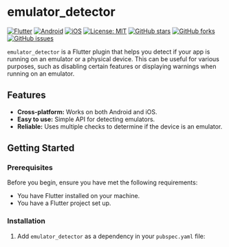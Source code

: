 # emulator_detector

[![Flutter](https://img.shields.io/badge/Flutter-02569B?style=for-the-badge&logo=flutter&logoColor=white)](https://flutter.dev/)
[![Android](https://img.shields.io/badge/Android-3DDC84?style=for-the-badge&logo=android&logoColor=white)](https://developer.android.com/)
[![iOS](https://img.shields.io/badge/iOS-000000?style=for-the-badge&logo=apple&logoColor=white)](https://developer.apple.com/ios/)
[![License: MIT](https://img.shields.io/badge/License-MIT-yellow.svg)](https://opensource.org/licenses/MIT)
[![GitHub stars](https://img.shields.io/github/stars/PuzzleTak/emulator_detector.svg)](https://github.com/PuzzleTak/emulator_detector/stargazers)
[![GitHub forks](https://img.shields.io/github/forks/PuzzleTak/emulator_detector.svg)](https://github.com/PuzzleTak/emulator_detector/network)
[![GitHub issues](https://img.shields.io/github/issues/PuzzleTak/emulator_detector.svg)](https://github.com/PuzzleTak/emulator_detector/issues)

`emulator_detector` is a Flutter plugin that helps you detect if your app is running on an emulator or a physical device. This can be useful for various purposes, such as disabling certain features or displaying warnings when running on an emulator.

## Features

- **Cross-platform:** Works on both Android and iOS.
- **Easy to use:** Simple API for detecting emulators.
- **Reliable:** Uses multiple checks to determine if the device is an emulator.

## Getting Started

### Prerequisites

Before you begin, ensure you have met the following requirements:

- You have Flutter installed on your machine.
- You have a Flutter project set up.

### Installation

1.  Add `emulator_detector` as a dependency in your `pubspec.yaml` file:


